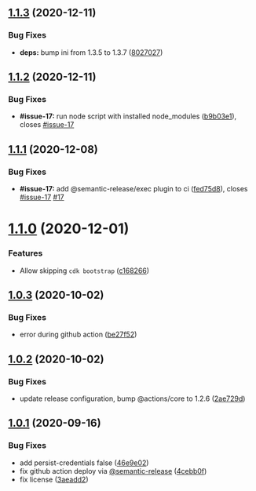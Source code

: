 ## [1.1.3](https://github.com/university-of-york/aws-cdk-deploy-action/compare/v1.1.2...v1.1.3) (2020-12-11)


### Bug Fixes

* **deps:** bump ini from 1.3.5 to 1.3.7 ([8027027](https://github.com/university-of-york/aws-cdk-deploy-action/commit/80270278fc74a53716cb9c7978cb0d2028ff68fe))

## [1.1.2](https://github.com/university-of-york/aws-cdk-deploy-action/compare/v1.1.1...v1.1.2) (2020-12-11)


### Bug Fixes

* **#issue-17:** run node script with installed node_modules ([b9b03e1](https://github.com/university-of-york/aws-cdk-deploy-action/commit/b9b03e1fd12cc6c9158974d6df20d8fa6debaf67)), closes [#issue-17](https://github.com/university-of-york/aws-cdk-deploy-action/issues/issue-17)

## [1.1.1](https://github.com/university-of-york/aws-cdk-deploy-action/compare/v1.1.0...v1.1.1) (2020-12-08)


### Bug Fixes

* **#issue-17:** add @semantic-release/exec plugin to ci ([fed75d8](https://github.com/university-of-york/aws-cdk-deploy-action/commit/fed75d8a9714708c8798f0dd4ffab2bef5266ba6)), closes [#issue-17](https://github.com/university-of-york/aws-cdk-deploy-action/issues/issue-17) [#17](https://github.com/university-of-york/aws-cdk-deploy-action/issues/17)

# [1.1.0](https://github.com/university-of-york/aws-cdk-deploy-action/compare/v1.0.3...v1.1.0) (2020-12-01)


### Features

* Allow skipping `cdk bootstrap` ([c168266](https://github.com/university-of-york/aws-cdk-deploy-action/commit/c1682666d4983e8b714eaf9f57accb9a933aa303))

## [1.0.3](https://github.com/university-of-york/aws-cdk-deploy-action/compare/v1.0.2...v1.0.3) (2020-10-02)


### Bug Fixes

*  error during github action ([be27f52](https://github.com/university-of-york/aws-cdk-deploy-action/commit/be27f5252580cce097b4bb06500ab02e17bd408f))

## [1.0.2](https://github.com/university-of-york/aws-cdk-deploy-action/compare/v1.0.1...v1.0.2) (2020-10-02)


### Bug Fixes

* update release configuration, bump @actions/core to 1.2.6 ([2ae729d](https://github.com/university-of-york/aws-cdk-deploy-action/commit/2ae729d5890b3a538067b87cf4be263759346fd9))

## [1.0.1](https://github.com/university-of-york/aws-cdk-deploy-action/compare/v1.0.0...v1.0.1) (2020-09-16)


### Bug Fixes

* add persist-credentials false ([46e9e02](https://github.com/university-of-york/aws-cdk-deploy-action/commit/46e9e02ee752ab0bf0a29cb13f196683745d41d7))
* fix github action deploy via [@semantic-release](https://github.com/semantic-release) ([4cebb0f](https://github.com/university-of-york/aws-cdk-deploy-action/commit/4cebb0fb0b06747f1feb5ac3f1fbd5ca23ea4219))
* fix license ([3aeadd2](https://github.com/university-of-york/aws-cdk-deploy-action/commit/3aeadd2637e334d2bf33c26b6c9df2ee170daec6))
